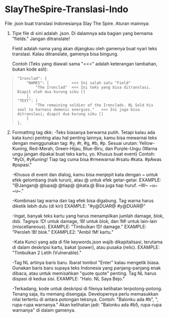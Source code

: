 # SlayTheSpire-Translasi-Indo
File .json buat translasi Indonesianya Slay The Spire. Aturan mainnya:

1. Tipe file di sini adalah .json. Di dalamnya ada bagian yang bernama "fields." Jangan ditranslate!

    Field adalah nama yang akan dijangkau oleh gamenya buat nyari teks translasi. Kalau ditranslate, gamenya bisa bingung.
    
    Contoh (Teks yang diawali sama "<<<" adalah keterangan tambahan, bukan kode asli):
> ```
> "Ironclad": {
>     "NAMES": [          <<< Ini salah satu "Field"
>         "The Ironclad"  <<< Ini teks yang bisa ditranslasi. Diapit oleh dua kurung siku []
>     ], 
> "TEXT": [
>         "The remaining soldier of the Ironclads. NL Sold his soul to harness demonic energies."   <<< Ini juga bisa ditranslasi; diapit dua kurung siku []
>     ]
> },
> ```
2. Formatting tag dkk:
    -Teks biasanya berwarna putih. Tetapi kalau ada kata kunci penting atau hal penting lainnya, kamu bisa mewarnai teks dengan
    menggunakan tag: #y, #r, #g, #b, #p. Sesuai urutan: Yellow-Kuning, Red-Merah, Green-Hijau, Blue-Biru, dan Purple-Ungu (Warna ungu jangan dipakai buat teks kartu, yo. Khusus buat event)
    Contoh: "#yOi, #yKuning! Tiap tag cuma bisa #rmewarnai #rsatu #kata. #pAwas #pspasi."

    -Khusus di event dan dialog, kamu bisa menjepit kata dengan ~ untuk efek gelombang (naik turun), atau @ untuk efek getar-getar.
    EXAMPLE: "@Jangan@ @lupa@ @tiap@ @kata.@ Bisa juga tiap huruf. ~W~ ~u~ ~u~."

    -Kombinasi tag warna dan tag efek bisa digabung. Tag warna harus diketik lebih dulu (di kiri)
    EXAMPLE: "#y@DUAR@ #y@DUAR@"

    -Ingat, banyak teks kartu yang harus menampilkan jumlah damage, blok, dsb. Tagnya: !D! untuk damage, !B! untuk blok, dan !M! untuk lain-lain (miscellaneous).
    EXAMPLE: "Timbulkan !D! damage."
    EXAMPLE: "Peroleh !B! blok."
    EXAMPLE2: "Ambil !M! kartu."

    -Kata Kunci yang ada di file keywords.json wajib dikapitalisasi, terutama di dalam deskripsi kartu, bakat (power), atau pusaka (relic).
    EXAMPLE: "Timbulkan 2 Letih (Vulnerable)."

    -Tag NL artinya baris baru. Ibarat tombol "Enter" kalau mengetik biasa. Gunakan baris baru supaya
    teks Indonesia yang panjang-panjang enak dibaca, atau untuk memisahkan
    "quote quote"
    penting. Tag NL harus dispasi di kedua sisi.
    EXAMPLE: "Halo. NL Saya Bejo."

    -Terkadang, kode untuk deskripsi di filenya kelihatan terpotong-potong. 
    Tenang saja, itu memang disengaja. Developernya perlu memasukkan nilai tertentu di antara potongan teksnya.
    Contoh:
    "Balonku ada #b",
    ", rupa-rupa warnanya."
    Akan kelihatan jadi: "Balonku ada #b5, rupa-rupa warnanya" di dalam gamenya.
